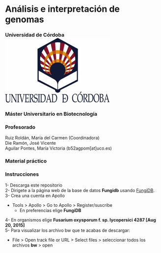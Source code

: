# **Análisis e interpretación de genomas**

### Universidad de Córdoba ![](figures/uco.jpg)

### Máster Universitario en Biotecnología


### **Profesorado**
Ruiz Roldán, María del Carmen (Coordinadora)  
Die Ramón, José Vicente  
Aguilar Pontes, María Victoria (b52agpom[at]uco.es)

### Material práctico 

### **Instrucciones**
1- Descarga este repositorio  
2- Dirigete a la página web de la base de datos **Fungidb** usando [FungiDB](https://fungidb.org/fungidb/app).  
3- Crea una cuenta en Apollo  
- Tools > Apollo > Go to Apollo > Register/suscribe  
	- En preferencias elige **FungiDB**  

4- En organismos elige **Fusarium oxysporum f. sp. lycopersici 4287 [Aug 20, 2015]**  
5- Para visualizar los archivo bw que te acabas de descargar:  
- File > Open track file or URL > Select files > seleccionar todos los archivos **bw** > open
	

